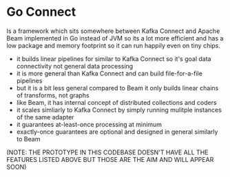 # Go Connect

Is a framework which sits somewhere between Kafka Connect and Apache Beam implemented in Go instead of JVM so its 
a lot more efficient and has a low package and memory footprint so it can run happily even on tiny chips.

- it builds linear pipelines for similar to Kafka Connect so it's goal data connectivity not general data processing 
- it is more general than Kafka Connect and can build file-for-a-file pipelines
- but it is a bit less general compared to Beam it only builds linear chains of transforms, not graphs  
- like Beam, it has internal concept of distributed collections and coders
- it scales simliarly to Kafka Connect by simply running mulitple instances of the same adapter
- it guarantees at-least-once processing at minimum 
- exactly-once guarantees are optional and designed in general similarly to Beam   


(NOTE: THE PROTOTYPE IN THIS CODEBASE DOESN'T HAVE ALL THE FEATURES LISTED ABOVE BUT THOSE ARE THE AIM AND WILL APPEAR SOON)
